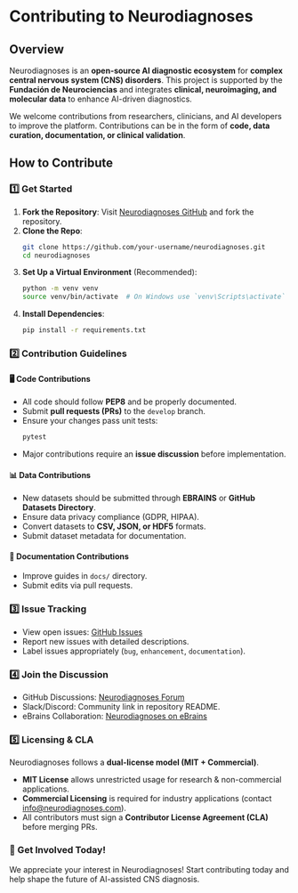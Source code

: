 # Contributing to Neurodiagnoses

## Overview
Neurodiagnoses is an **open-source AI diagnostic ecosystem** for **complex central nervous system (CNS) disorders**. This project is supported by the **Fundación de Neurociencias** and integrates **clinical, neuroimaging, and molecular data** to enhance AI-driven diagnostics.

We welcome contributions from researchers, clinicians, and AI developers to improve the platform. Contributions can be in the form of **code, data curation, documentation, or clinical validation**.

## How to Contribute

### 1️⃣ Get Started
1. **Fork the Repository**: Visit [Neurodiagnoses GitHub](https://github.com/Fundacion-de-Neurociencias/neurodiagnoses) and fork the repository.
2. **Clone the Repo**: 
   ```sh
   git clone https://github.com/your-username/neurodiagnoses.git
   cd neurodiagnoses
   ```
3. **Set Up a Virtual Environment** (Recommended):
   ```sh
   python -m venv venv
   source venv/bin/activate  # On Windows use `venv\Scripts\activate`
   ```
4. **Install Dependencies**:
   ```sh
   pip install -r requirements.txt
   ```

### 2️⃣ Contribution Guidelines
#### 🖥️ **Code Contributions**
- All code should follow **PEP8** and be properly documented.
- Submit **pull requests (PRs)** to the `develop` branch.
- Ensure your changes pass unit tests:
  ```sh
  pytest
  ```
- Major contributions require an **issue discussion** before implementation.

#### 📊 **Data Contributions**
- New datasets should be submitted through **EBRAINS** or **GitHub Datasets Directory**.
- Ensure data privacy compliance (GDPR, HIPAA).
- Convert datasets to **CSV, JSON, or HDF5** formats.
- Submit dataset metadata for documentation.

#### 📝 **Documentation Contributions**
- Improve guides in `docs/` directory.
- Submit edits via pull requests.

### 3️⃣ Issue Tracking
- View open issues: [GitHub Issues](https://github.com/Fundacion-de-Neurociencias/neurodiagnoses/issues)
- Report new issues with detailed descriptions.
- Label issues appropriately (`bug`, `enhancement`, `documentation`).

### 4️⃣ Join the Discussion
- GitHub Discussions: [Neurodiagnoses Forum](https://github.com/Fundacion-de-Neurociencias/neurodiagnoses/discussions)
- Slack/Discord: Community link in repository README.
- eBrains Collaboration: [Neurodiagnoses on eBrains](https://wiki.ebrains.eu/bin/view/Collabs/neurodiagnoses/)

### 5️⃣ Licensing & CLA
Neurodiagnoses follows a **dual-license model (MIT + Commercial)**.
- **MIT License** allows unrestricted usage for research & non-commercial applications.
- **Commercial Licensing** is required for industry applications (contact [info@neurodiagnoses.com](mailto:info@neurodiagnoses.com)).
- All contributors must sign a **Contributor License Agreement (CLA)** before merging PRs.

### 🚀 Get Involved Today!
We appreciate your interest in Neurodiagnoses! Start contributing today and help shape the future of AI-assisted CNS diagnosis.
